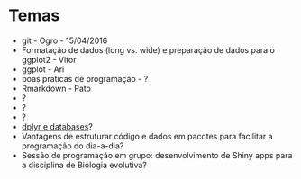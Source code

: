 # Temas

- git - Ogro - 15/04/2016
- Formatação de dados (long vs. wide) e preparação de dados para o ggplot2 - Vitor
- ggplot - Ari
- boas praticas de programação - ?
- Rmarkdown - Pato
- ?
- ?
- ?
- [dplyr e databases](https://cran.r-project.org/web/packages/dplyr/vignettes/databases.html)?
- Vantagens de estruturar código e dados em pacotes para facilitar a programação do dia-a-dia?
- Sessão de programação em grupo: desenvolvimento de Shiny apps para a disciplina de Biologia evolutiva?
